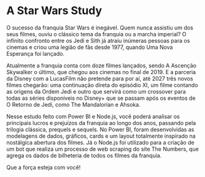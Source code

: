 # A Star Wars Study

O sucesso da franquia Star Wars é inegável. Quem nunca assistiu um dos seus filmes, ouviu o clássico tema da franquia ou a marcha imperial? O infinito confronto entre os Jedi e Sith já atraiu inúmeras pessoas para os cinemas e criou uma legião de fãs desde 1977, quando Uma Nova Esperança foi lançado.

Atualmente a franquia conta com doze filmes lançados, sendo A Ascenção Skywalker o último, que chegou aos cinemas no final de 2019. E a parceria da Disney com a LucasFilm não pretende para por aí, até 2027 três novos filmes chegarão: uma continuação direta do episódio XI, um filme contando as origens da Ordem Jedi e outro que servirá como um crossover para todas as séries disponíveis no Disney+ que se passam após os eventos de O Retorno de Jedi, como The Mandalorian e Ahsoka.

Nesse estudo feito com Power BI e Node.js, você poderá analisar os principais lucros e prejuízos da franquia ao longo dos anos, passando pela trilogia clássica, prequels e sequels. No Power BI, foram desenvolvidas as modelagens de dados, gráficos, cards e um layout totalmente inspirado na nostálgica abertura dos filmes. Já o Node.js foi utilizado para a criação de um bot que realiza um processo de web scraping do site The Numbers, que agrega os dados de bilheteria de todos os filmes da franquia.

Que a força esteja com você! 
